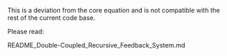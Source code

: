 This is a deviation from the core equation and is not compatible with the rest of the current code base.

Please read:

README_Double-Coupled_Recursive_Feedback_System.md

